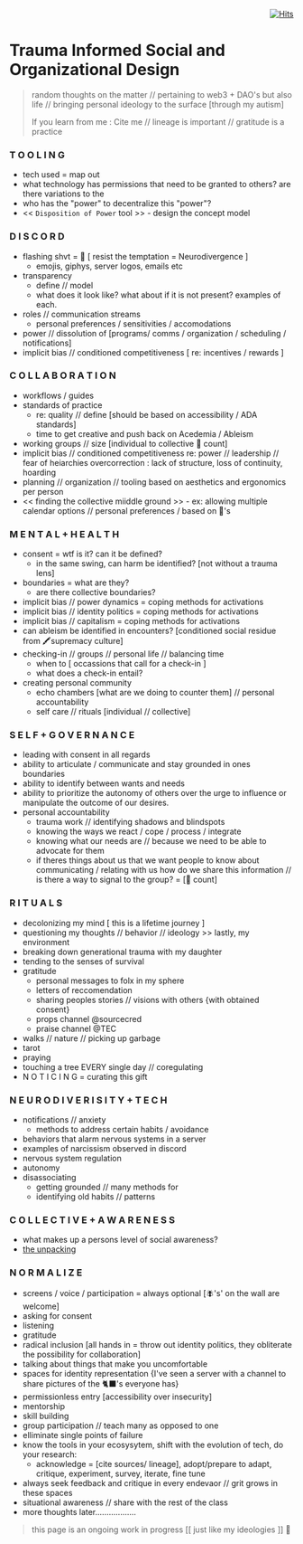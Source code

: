 <div align="right">

[![Hits](https://hits.seeyoufarm.com/api/count/incr/badge.svg?url=https%3A%2F%2Fgithub.com%2FUnderground-Railroad%2FmagnificentMammals%2Fblob%2Fmain%2FbrainDump%2FtraumaInformedSocialDesign.md&count_bg=%23F432D8&title_bg=%23555555&icon=macys.svg&icon_color=%23F432D8&title=hits&edge_flat=false)](https://hits.seeyoufarm.com)

</div>

# Trauma Informed Social and Organizational Design

> random thoughts on the matter // pertaining to web3 + DAO's but also life // bringing personal ideology to the surface 
> [through my autism]
>
> If you learn from me : Cite me // lineage is important // gratitude is a practice

### T O O L I N G
+ tech used = map out
+ what technology has permissions that need to be granted to others? are there variations to the 
+ who has the "power" to decentralize this "power"?
+ << `Disposition of Power` tool >> - design the concept model

### D I S C O R D

+ flashing shvt = 🚫 [ resist the temptation = Neurodivergence ]
  + emojis, giphys, server logos, emails etc
+ transparency
  + define // model
  + what does it look like? what about if it is not present? examples of each.
+ roles // communication streams
  + personal preferences / sensitivities / accomodations
+ power // dissolution of [programs/ comms / organization / scheduling / notifications]
+ implicit bias // conditioned competitiveness [ re: incentives / rewards ]

### C O L L A B O R A T I O N

+ workflows / guides
+ standards of practice
  + re: quality // define [should be based on accessibility / ADA standards]
  + time to get creative and push back on Acedemia / Ableism
+ working groups // size [individual to collective 🥄 count]
+ implicit bias // conditioned competitiveness re: power // leadership // fear of heiarchies overcorrection : lack of structure, loss of continuity, hoarding
+ planning // organization // tooling based on aesthetics and ergonomics per person
+ << finding the collective miiddle ground >> - ex: allowing multiple calendar options // personal preferences / based on 🧠's

### M E N T A L + H E A L T H

+ consent = wtf is it? can it be defined?
  + in the same swing, can harm be identified? [not without a trauma lens]
+ boundaries = what are they?
  + are there collective boundaries?
+ implicit bias // power dynamics = coping methods for activations
+ implicit bias // identity politics = coping methods for activations
+ implicit bias // capitalism = coping methods for activations
+ can ableism be identified in encounters? [conditioned social residue from 🖍️supremacy culture]
+ checking-in // groups // personal life // balancing time
  + when to [ occassions that call for a check-in ]
  + what does a check-in entail?
+ creating personal community
  + echo chambers [what are we doing to counter them] // personal accountability
  + self care // rituals [individual // collective]

### S E L F + G O V E R N A N C E 

+ leading with consent in all regards
+ ability to articulate / communicate and stay grounded in ones boundaries
+ ability to identify between wants and needs
+ ability to prioritize the autonomy of others over the urge to influence or manipulate the outcome of our desires.
+ personal accountability
  + trauma work // identifying shadows and blindspots
  + knowing the ways we react / cope / process / integrate
  + knowing what our needs are // because we need to be able to advocate for them
  + if theres things about us that we want people to know about communicating / relating with us how do we share this information // is there a way to signal to the group? = [🥄 count]

### R I T U A L S

+ decolonizing my mind [ this is a lifetime journey ]
+ questioning my thoughts // behavior // ideology >> lastly, my environment
+ breaking down generational trauma with my daughter
+ tending to the senses of survival
+ gratitude
  + personal messages to folx in my sphere
  + letters of reccomendation
  + sharing peoples stories // visions with others {with obtained consent}
  + props channel @sourcecred
  + praise channel @TEC
+ walks // nature // picking up garbage
+ tarot
+ praying
+ touching a tree EVERY single day // coregulating
+ N O T I C I N G = curating this gift

### N E U R O D I V E R I S I T Y + T E C H

+ notifications // anxiety
  + methods to address certain habits / avoidance
+ behaviors that alarm nervous systems in a server
+ examples of narcissism observed in discord
+ nervous system regulation
+ autonomy
+ disassociating
  + getting grounded // many methods for
  + identifying old habits // patterns

### C O L L E C T I V E + A W A R E N E S S 
+ what makes up a persons level of social awareness?
+ [the unpacking](https://github.com/Underground-Railroad/magnificentMammals/blob/main/brainDump/ponderings/socialAwareness.md)


### **N O R M A L I Z E**
+ screens / voice / participation = always optional [🪰's' on the wall are welcome]
+ asking for consent
+ listening
+ gratitude
+ radical inclusion [all hands in = throw out identity politics, they obliterate the possibility for collaboration]
+ talking about things that make you uncomfortable
+ spaces for identity representation {I've seen a server with a channel to share pictures of the 🐈‍⬛'s everyone has}
+ permissionless entry [accessibility over insecurity]
+ mentorship
+ skill building
+ group participation // teach many as opposed to one
+ elliminate single points of failure
+ know the tools in your ecosysytem, shift with the evolution of tech, do your research:
  + acknowledge = [cite sources/ lineage], adopt/prepare to adapt, critique, experiment, survey, iterate, fine tune
+ always seek feedback and critique in every endevaor // grit grows in these spaces
+ situational awareness // share with the rest of the class
+ more thoughts later..................

> this page is an ongoing work in progress [[ just like my ideologies ]] 🤍
